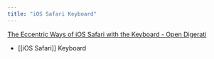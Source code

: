 ```yaml
---
title: "iOS Safari Keyboard"
---
```


[The Eccentric Ways of iOS Safari with the Keyboard - Open Digerati](https://blog.opendigerati.com/the-eccentric-ways-of-ios-safari-with-the-keyboard-b5aa3f34228d)
- [[iOS Safari]] Keyboard
